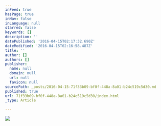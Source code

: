 ```yaml
---
inFeed: true
hasPage: true
inNav: false
inLanguage: null
starred: false
keywords: []
description: ''
datePublished: '2016-04-15T02:17:32.690Z'
dateModified: '2016-04-15T02:16:58.487Z'
title: ''
author: []
authors: []
publisher:
  name: null
  domain: null
  url: null
  favicon: null
sourcePath: _posts/2016-04-15-71f33b09-bf0f-448a-8a01-b24c519c5d30.md
published: true
url: 71f33b09-bf0f-448a-8a01-b24c519c5d30/index.html
_type: Article

---
```

![](https://the-grid-user-content.s3-us-west-2.amazonaws.com/4016f6db-b078-4d50-b5e5-0da0fe1afc42.jpg)